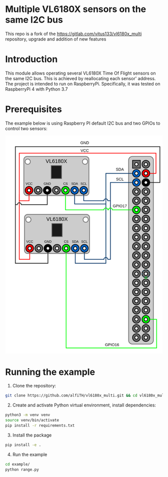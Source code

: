 # __Multiple VL6180X sensors on the same I2C bus__
This repo is a fork of the https://gitlab.com/vitus133/vl6180x_multi repository, upgrade and addition of new features

# Introduction

This module allows operating several VL6180X Time Of Flight sensors on the same I2C bus. This is achieved by reallocating each sensor' address.
The project is intended to run on RaspberryPi. Specifically, it was tested on RaspberryPi 4 with Python 3.7

# Prerequisites
The example below is using Raspberry PI default I2C bus and two GPIOs to control two sensors:

<img src="images/connections.png">

# Running the example
1. Clone the repository:
```bash
git clone https://github.com/alfiTH/vl6180x_multi.git && cd vl6180x_multi
```
2. Create and activate Python virtual environment, install dependencies:
```bash
python3 -m venv venv
source venv/bin/activate
pip install -r requirements.txt

```
3. Install the package
```bash
pip install -e .
```
4. Run the example
```bash
cd example/
python range.py
```




